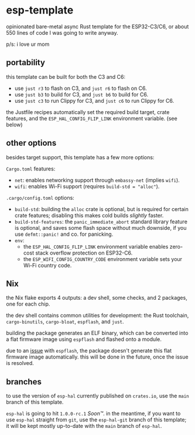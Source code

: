 # esp-template

opinionated bare-metal async Rust template for the ESP32-C3/C6, or about 550
lines of code I was going to write anyway.

p/s: i love ur mom

## portability

this template can be built for both the C3 and C6:

- use `just r3` to flash on C3, and `just r6` to flash on C6.
- use `just b3` to build for C3, and `just b6` to build for C6.
- use `just c3` to run Clippy for C3, and `just c6` to run Clippy for C6.

the Justfile recipes automatically set the required build target, crate
features, and the `ESP_HAL_CONFIG_FLIP_LINK` environment variable. (see below)

## other options

besides target support, this template has a few more options:

`Cargo.toml` features:

- `net`: enables networking support through `embassy-net` (implies `wifi`).
- `wifi`: enables Wi-Fi support (requires `build-std = "alloc"`).

`.cargo/config.toml` options:

- `build-std`: building the `alloc` crate is optional, but is required for
  certain crate features; disabling this makes cold builds _slightly_ faster.
- `build-std-features`: the `panic_immediate_abort` standard library feature is
  optional, and saves some flash space without much downside, if you use
  `defmt::panic!` and co. for panicking.
- `env`:
  - the `ESP_HAL_CONFIG_FLIP_LINK` environment variable enables zero-cost
    stack overflow protection on ESP32-C6.
  - the `ESP_WIFI_CONFIG_COUNTRY_CODE` environment variable sets your Wi-Fi
    country code.

## Nix

the Nix flake exports 4 outputs: a dev shell, some checks, and 2 packages, one
for each chip.

the dev shell contains common utilities for development: the Rust toolchain,
`cargo-binutils`, `cargo-bloat`, `espflash`, and `just`.

building the package generates an ELF binary, which can be converted into a
flat firmware image using `espflash` and flashed onto a module.

due to an [issue](https://github.com/esp-rs/espflash/issues/935) with
`espflash`, the package doesn't generate this flat firmware image automatically.
this will be done in the future, once the issue is resolved.

## branches

to use the version of `esp-hal` currently published on `crates.io`, use the
`main` branch of this template.

`esp-hal` is going to hit `1.0.0-rc.1` _Soon™_. in the meantime, if you want to
use `esp-hal` straight from `git`, use the `esp-hal-git` branch of this
template; it will be kept mostly up-to-date with the `main` branch of `esp-hal`.
